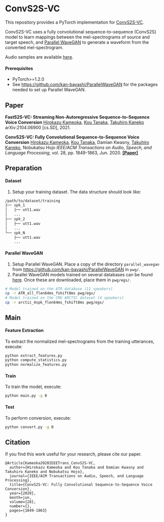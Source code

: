 # ConvS2S-VC

This repository provides a PyTorch implementation for [ConvS2S-VC](http://www.kecl.ntt.co.jp/people/kameoka.hirokazu/Demos/convs2s-vc2/index.html).

ConvS2S-VC uses a fully convolutional sequence-to-sequence (ConvS2S) model to learn mappings between the mel-spectrograms of source and target speech, and [Parallel WaveGAN](https://github.com/kan-bayashi/ParallelWaveGAN) to generate a waveform from the converted mel-spectrogram. 

Audio samples are available [here](http://www.kecl.ntt.co.jp/people/kameoka.hirokazu/Demos/convs2s-vc2/index.html).

#### Prerequisites

- PyTorch>=1.2.0
- See https://github.com/kan-bayashi/ParallelWaveGAN for the packages needed to set up Parallel WaveGAN.



## Paper

**FastS2S-VC: Streaming Non-Autoregressive Sequence-to-Sequence Voice Conversion**
[Hirokazu Kameoka](http://www.kecl.ntt.co.jp/people/kameoka.hirokazu/index-e.html), [Kou Tanaka](http://www.kecl.ntt.co.jp/people/tanaka.ko/index.html), [Takuhiro Kaneko](http://www.kecl.ntt.co.jp/people/kaneko.takuhiro/index.html)
arXiv:2104.06900 [cs.SD], 2021.

**ConvS2S-VC: Fully Convolutional Sequence-to-Sequence Voice Conversion**
[Hirokazu Kameoka](http://www.kecl.ntt.co.jp/people/kameoka.hirokazu/index-e.html), [Kou Tanaka](http://www.kecl.ntt.co.jp/people/tanaka.ko/index.html), Damian Kwasny, [Takuhiro Kaneko](http://www.kecl.ntt.co.jp/people/kaneko.takuhiro/index.html), Nobukatsu Hojo
*IEEE/ACM Transactions on Audio, Speech, and Language Processing*, vol. 28, pp. 1849-1863, Jun. 2020.
[**[Paper]**](https://ieeexplore.ieee.org/document/9113442) 



## Preparation

#### Dataset

1. Setup your training dataset. The data structure should look like:

```bash
/path/to/dataset/training
├── spk_1
│   ├── utt1.wav
│   ...
├── spk_2
│   ├── utt1.wav
│   ...
└── spk_N
    ├── utt1.wav
    ...
```

#### Parallel WaveGAN

1. Setup Parallel WaveGAN.  Place a copy of the directory `parallel_wavegan` from https://github.com/kan-bayashi/ParallelWaveGAN in `pwg/`.
2. Parallel WaveGAN models trained on several databases can be found [here](https://app.box.com/folder/127558077224). Once these are downloaded, place them in `pwg/egs/`. 

```bash
# Model trained on the ATR database (11 speakers)
cp -r ATR_all_flen64ms_fshift8ms pwg/egs/
# Model trained on the CMU ARCTIC dataset (4 speakers)
cp -r arctic_4spk_flen64ms_fshift8ms pwg/egs/
```



## Main

#### Feature Extraction

To extract the normalized mel-spectrograms from the training utterances, execute:

```bash
python extract_features.py
python compute_statistics.py
python normalize_features.py
```

#### Train

To train the model, execute:

```bash
python main.py -g 0
```

#### Test

To perform conversion, execute:

```bash
python convert.py -g 0
```



## Citation

If you find this work useful for your research, please cite our paper.

```
@Article{Kameoka2020IEEETrans_ConvS2S-VC,
  author={Hirokazu Kameoka and Kou Tanaka and Damian Kwasny and Takuhiro Kaneko and Nobukatsu Hojo},
  journal={IEEE/ACM Transactions on Audio, Speech, and Language Processing}, 
  title={ConvS2S-VC: Fully Convolutional Sequence-to-Sequence Voice Conversion}, 
  year={2020},
  month=jun,
  volume={28},
  number={},
  pages={1849-1863}
}
```

